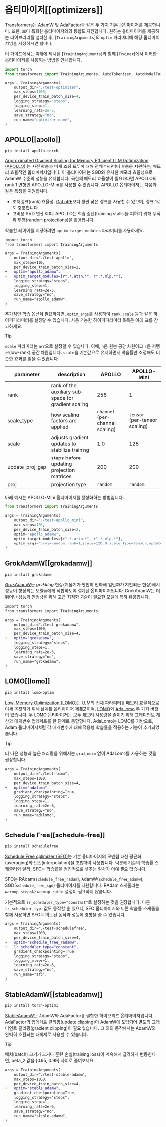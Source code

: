 <!--Copyright 2024 The HuggingFace Team. All rights reserved.

Licensed under the Apache License, Version 2.0 (the "License"); you may not use this file except in compliance with
the License. You may obtain a copy of the License at

http://www.apache.org/licenses/LICENSE-2.0

Unless required by applicable law or agreed to in writing, software distributed under the License is distributed on
an "AS IS" BASIS, WITHOUT WARRANTIES OR CONDITIONS OF ANY KIND, either express or implied. See the License for the
specific language governing permissions and limitations under the License.

⚠️ Note that this file is in Markdown but contain specific syntax for our doc-builder (similar to MDX) that may not be
rendered properly in your Markdown viewer.

-->

# 옵티마이저[[optimizers]]

Transformers는 AdamW 및 AdaFactor와 같은 두 가지 기본 옵티마이저를 제공합니다. 또한, 보다 특화된 옵티마이저와의 통합도 지원합니다. 원하는 옵티마이저를 제공하는 라이브러리를 설치한 후, [`TrainingArguments`]의 `optim` 파라미터에 해당 옵티마이저명을 지정하시면 됩니다. 

이 가이드에서는 아래에 제시된 [`TrainingArguments`]와 함께 [`Trainer`]에서 이러한 옵티마이저를 사용하는 방법을 안내합니다. 

```py
import torch
from transformers import TrainingArguments, AutoTokenizer, AutoModelForCausalLM, Trainer

args = TrainingArguments(
    output_dir="./test-optimizer",
    max_steps=1000,
    per_device_train_batch_size=4,
    logging_strategy="steps",
    logging_steps=1,
    learning_rate=2e-5,
    save_strategy="no",
    run_name="optimizer-name",
)
```

## APOLLO[[apollo]]

```bash
pip install apollo-torch
```

[Approximated Gradient Scaling for Memory Efficient LLM Optimization (APOLLO)](https://github.com/zhuhanqing/APOLLO) 는 사전 학습과 미세 조정 모두에 대해 전체 파라미터 학습을 지원하는, 메모리 효율적인 옵티마이저입니다. 이 옵티마이저는 SGD와 유사한 메모리 효율성으로 AdamW 수준의 성능을 유지합니다. 극한의 메모리 효율성이 필요하다면 APOLLO의 rank 1 변형인 APOLLO-Mini를 사용할 수 있습니다. APOLLO 옵티마이저는 다음과 같은 특징을 지원합니다. 

* 초저랭크(rank) 효율성. [GaLoRE](./trainer#galore)보다 훨씬 낮은 랭크를 사용할 수 있으며, 랭크 1로도 충분합니다.
* 고비용 SVD 연산 회피. APOLLO는 학습 중단(training stalls)을 피하기 위해 무작위 투영(random projections)을 활용합니다.

학습할 레이어를 지정하려면 `optim_target_modules` 파라미터를 사용하세요. 

```diff
import torch
from transformers import TrainingArguments

args = TrainingArguments(
    output_dir="./test-apollo",
    max_steps=100,
    per_device_train_batch_size=2,
+   optim="apollo_adamw",
+   optim_target_modules=[r".*.attn.*", r".*.mlp.*"],
    logging_strategy="steps",
    logging_steps=1,
    learning_rate=2e-5,
    save_strategy="no",
    run_name="apollo_adamw",
)
```

추가적인 학습 옵션이 필요하다면, `optim_args`를 사용하여 `rank`, `scale` 등과 같은 하이퍼파라미터를 설정할 수 있습니다. 사용 가능한 하이퍼파라미터 목록은 아래 표를 참고하세요.

> [!TIP]
> `scale` 파라미터는 `n/r`으로 설정할 수 있습니다. 이때, `n`은 원본 공간 차원이고 `r`은 저랭크(low-rank) 공간 차원입니다. `scale`을 기본값으로 유지하면서 학습률만 조정해도 비슷한 효과를 얻을 수 있습니다.

| parameter | description | APOLLO | APOLLO-Mini |
|---|---|---|---|
| rank | rank of the auxiliary sub-space for gradient scaling | 256 | 1 |
| scale_type | how scaling factors are applied | `channel` (per-channel scaling) | `tensor` (per-tensor scaling) |
| scale | adjusts gradient updates to stabilize training | 1.0 | 128 |
| update_proj_gap | steps before updating projection matrices | 200 | 200 |
| proj | projection type | `random` | `random` |

아래 예시는 APOLLO-Mini 옵티마이저를 활성화하는 방법입니다.

```py
from transformers import TrainingArguments

args = TrainingArguments(
    output_dir="./test-apollo_mini",
    max_steps=100,
    per_device_train_batch_size=2,
    optim="apollo_adamw",
    optim_target_modules=[r".*.attn.*", r".*.mlp.*"],
    optim_args="proj=random,rank=1,scale=128.0,scale_type=tensor,update_proj_gap=200",
)
```

## GrokAdamW[[grokadamw]]

```bash
pip install grokadamw
```

[GrokAdamW](https://github.com/cognitivecomputations/grokadamw)는 *grokking* 현상(기울기가 천천히 변화해 일반화가 지연되는 현상)에서 성능이 향상되는 모델들에게 적합하도록 설계된 옵티마이저입니다. GrokAdamW는 더 뛰어난 성능과 안정성을 위해 고급 최적화 기술이 필요한 모델에 특히 유용합니다. 

```diff
import torch
from transformers import TrainingArguments

args = TrainingArguments(
    output_dir="./test-grokadamw",
    max_steps=1000,
    per_device_train_batch_size=4,
+   optim="grokadamw",
    logging_strategy="steps",
    logging_steps=1,
    learning_rate=2e-5,
    save_strategy="no",
    run_name="grokadamw",
)
```

## LOMO[[lomo]]

```bash
pip install lomo-optim
```

[Low-Memory Optimization (LOMO)](https://github.com/OpenLMLab/LOMO)는 LLM의 전체 파라미터를 메모리 효율적으로 미세 조정하기 위해 설계된 옵티마이저 제품군이며, [LOMO](https://huggingface.co/papers/2306.09782)와 [AdaLomo](https://hf.co/papers/2310.10195) 두 가지 버전이 있습니다. 두 LOMO 옵티마이저는 모두 메모리 사용량을 줄이기 위해 그래디언트 계산과 매개변수 업데이트를 한 단계로 통합합니다. AdaLomo는 LOMO를 기반으로, Adam 옵티마이저처럼 각 매개변수에 대해 적응형 학습률을 적용하는 기능이 추가되었습니다.

> [!TIP]
> 더 나은 성능과 높은 처리량을 위해서는 `grad_norm` 없이 AdaLomo를 사용하는 것을 권장합니다.

```diff
args = TrainingArguments(
    output_dir="./test-lomo",
    max_steps=1000,
    per_device_train_batch_size=4,
+   optim="adalomo",
    gradient_checkpointing=True,
    logging_strategy="steps",
    logging_steps=1,
    learning_rate=2e-6,
    save_strategy="no",
    run_name="adalomo",
)
```

## Schedule Free[[schedule-free]]

```bash
pip install schedulefree
```

[Schedule Free optimizer (SFO)](https://hf.co/papers/2405.15682)는 기본 옵티마이저의 모멘텀 대신 평균화(averaging)와 보간(interpolation)을 조합하여 사용합니다. 덕분에 기존의 학습률 스케줄러와 달리, SFO는 학습률을 점진적으로 낮추는 절차가 아예 필요 없습니다.

SFO는 RAdam(`schedule_free_radam`), AdamW(`schedule_free_adamw`), SGD(`schedule_free_sgd`) 옵티마이저를 지원합니다. RAdam 스케줄러는 `warmup_steps`나 `warmup_ratio` 설정이 필요하지 않습니다. 

기본적으로 `lr_scheduler_type="constant"`로 설정하는 것을 권장합니다. 다른 `lr_scheduler_type` 값도 동작할 순 있으나, SFO 옵티마이저와 다른 학습률 스케줄을 함께 사용하면 SFO의 의도된 동작과 성능에 영향을 줄 수 있습니다. 

```diff
args = TrainingArguments(
    output_dir="./test-schedulefree",
    max_steps=1000,
    per_device_train_batch_size=4,
+   optim="schedule_free_radamw",
+   lr_scheduler_type="constant",
    gradient_checkpointing=True,
    logging_strategy="steps",
    logging_steps=1,
    learning_rate=2e-6,
    save_strategy="no",
    run_name="sfo",
)
```

## StableAdamW[[stableadamw]]

```bash
pip install torch-optimi
```

[StableAdamW](https://arxiv.org/pdf/2304.13013)는 AdamW와 AdaFactor를 결합한 하이브리드 옵티마이저입니다. AdaFactor의 업데이트 클리핑(update clipping)이 AdamW에 도입되어 별도의 그래디언트 클리핑(gradient clipping)이 필요 없습니다. 그 외의 동작에서는 AdamW와 완벽히 호환되는 대체제로 사용할 수 있습니다.

> [!TIP]
> 배치(batch) 크기가 크거나 훈련 손실(training loss)이 계속해서 급격하게 변동한다면, beta_2 값을 [0.95, 0.99] 사이로 줄여보세요.

```diff
args = TrainingArguments(
    output_dir="./test-stable-adamw",
    max_steps=1000,
    per_device_train_batch_size=4,
+   optim="stable_adamw",
    gradient_checkpointing=True,
    logging_strategy="steps",
    logging_steps=1,
    learning_rate=2e-6,
    save_strategy="no",
    run_name="stable-adamw",
)
```